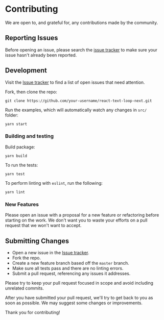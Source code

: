 # Contributing

We are open to, and grateful for, any contributions made by the community.

## Reporting Issues

Before opening an issue, please search the [issue tracker](https://github.com/braposo/react-text-loop/issues) to make sure your issue hasn't already been reported.

## Development

Visit the [Issue tracker](https://github.com/braposo/react-text-loop/issues) to find a list of open issues that need attention.

Fork, then clone the repo:
```
git clone https://github.com/your-username/react-text-loop-next.git
```

Run the examples, which will automatically watch any changes in `src/` folder:

```
yarn start
```

### Building and testing

Build package:
```
yarn build
```

To run the tests:
```
yarn test
```

To perform linting with `eslint`, run the following:
```
yarn lint
```

### New Features

Please open an issue with a proposal for a new feature or refactoring before starting on the work. We don't want you to waste your efforts on a pull request that we won't want to accept.

## Submitting Changes

* Open a new issue in the [Issue tracker](https://github.com/braposo/react-text-loop/issues).
* Fork the repo.
* Create a new feature branch based off the `master` branch.
* Make sure all tests pass and there are no linting errors.
* Submit a pull request, referencing any issues it addresses.

Please try to keep your pull request focused in scope and avoid including unrelated commits.

After you have submitted your pull request, we'll try to get back to you as soon as possible. We may suggest some changes or improvements.

Thank you for contributing!